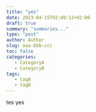 ```yaml
---
title: "yes"
date: 2023-04-15T02:49:13+02:00
draft: true
summary: "summaries..."
type: "post"
author: Author
slug: aaa-bbb-ccc
toc: false
categories:
   - CategoryA
   - CategoryB
tags:
   - tagA
   - tagB
---
```


tes yes